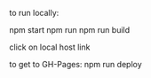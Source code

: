 to run locally:

npm start
npm run
npm run build

click on local host link

to get to GH-Pages:
npm run deploy
